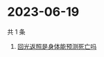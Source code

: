 # 2023-06-19

共 1 条

<!-- BEGIN -->
<!-- 最后更新时间 Mon Jun 19 2023 10:11:57 GMT+0800 (China Standard Time) -->

1. [回光返照是身体能预测死亡吗](https://www.zhihu.com/search?q=回光返照是身体能预测死亡吗)

<!-- END -->
